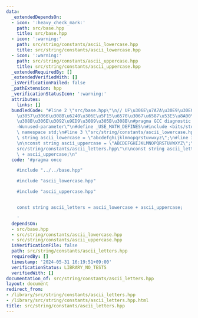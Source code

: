 ```yaml
---
data:
  _extendedDependsOn:
  - icon: ':heavy_check_mark:'
    path: src/base.hpp
    title: src/base.hpp
  - icon: ':warning:'
    path: src/string/constants/ascii_lowercase.hpp
    title: src/string/constants/ascii_lowercase.hpp
  - icon: ':warning:'
    path: src/string/constants/ascii_uppercase.hpp
    title: src/string/constants/ascii_uppercase.hpp
  _extendedRequiredBy: []
  _extendedVerifiedWith: []
  _isVerificationFailed: false
  _pathExtension: hpp
  _verificationStatusIcon: ':warning:'
  attributes:
    links: []
  bundledCode: "#line 2 \"src/base.hpp\"\n// UF\u306E\u7A7A\u30E9\u30E0\u30C0\u6E21\
    \u3057\u3066\u308B\u6240\u306E\u5F15\u6570\u3067\u6587\u53E5\u8A00\u308F\u308C\
    \u308B\u306E\u3092\u9ED9\u3089\u305B\u308B\n#pragma GCC diagnostic ignored \"\
    -Wunused-parameter\"\n#define _USE_MATH_DEFINES\n#include <bits/stdc++.h>\nusing\
    \ namespace std;\n#line 3 \"src/string/constants/ascii_lowercase.hpp\"\n\nconst\
    \ string ascii_lowercase = \"abcdefghijklmnopqrstuvwxyz\";\n#line 3 \"src/string/constants/ascii_uppercase.hpp\"\
    \n\nconst string ascii_uppercase = \"ABCDEFGHIJKLMNOPQRSTUVWXYZ\";\n#line 5 \"\
    src/string/constants/ascii_letters.hpp\"\n\nconst string ascii_letters = ascii_lowercase\
    \ + ascii_uppercase;\n"
  code: '#pragma once

    #include "../../base.hpp"

    #include "ascii_lowercase.hpp"

    #include "ascii_uppercase.hpp"


    const string ascii_letters = ascii_lowercase + ascii_uppercase;

    '
  dependsOn:
  - src/base.hpp
  - src/string/constants/ascii_lowercase.hpp
  - src/string/constants/ascii_uppercase.hpp
  isVerificationFile: false
  path: src/string/constants/ascii_letters.hpp
  requiredBy: []
  timestamp: '2024-05-31 16:19:51+09:00'
  verificationStatus: LIBRARY_NO_TESTS
  verifiedWith: []
documentation_of: src/string/constants/ascii_letters.hpp
layout: document
redirect_from:
- /library/src/string/constants/ascii_letters.hpp
- /library/src/string/constants/ascii_letters.hpp.html
title: src/string/constants/ascii_letters.hpp
---
```

